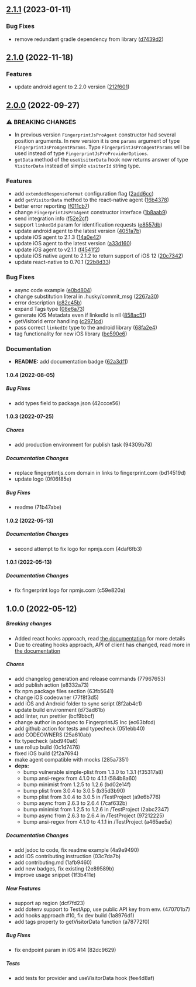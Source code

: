 ## [2.1.1](https://github.com/fingerprintjs/fingerprintjs-pro-react-native/compare/v2.1.0...v2.1.1) (2023-01-11)


### Bug Fixes

* remove redundant gradle dependency from library ([d7439d2](https://github.com/fingerprintjs/fingerprintjs-pro-react-native/commit/d7439d2b21696828d610277a9d0e3ffe4be729ed))

## [2.1.0](https://github.com/fingerprintjs/fingerprintjs-pro-react-native/compare/v2.0.0...v2.1.0) (2022-11-18)


### Features

* update android agent to 2.2.0 version ([212f601](https://github.com/fingerprintjs/fingerprintjs-pro-react-native/commit/212f601d8d24629d69378982f21caa6e4b67c6a9))

## [2.0.0](https://github.com/fingerprintjs/fingerprintjs-pro-react-native/compare/v1.0.4...v2.0.0) (2022-09-27)


### ⚠ BREAKING CHANGES

* In previous version `FingerprintJsProAgent` constructor had several position arguments.
In new version it is one `params` argument of type `FingerprintJsProAgentParams`.
Type `FingerprintJsProAgentParams` will be used instead of type `FingerprintJsProProviderOptions`.
* `getData` method of the `useVisitorData` hook now returns answer of type `VisitorData` instead of simple `visitorId` string type.

### Features

* add `extendedResponseFormat` configuration flag ([2add6cc](https://github.com/fingerprintjs/fingerprintjs-pro-react-native/commit/2add6cc63a23410db0fab86c2097a30ec7dded63))
* add `getVisitorData` method to the react-native agent ([16b4378](https://github.com/fingerprintjs/fingerprintjs-pro-react-native/commit/16b4378be2acbe97e592fb1fc1e3fed480977280))
* better error reporting ([f011cb7](https://github.com/fingerprintjs/fingerprintjs-pro-react-native/commit/f011cb76f8d9f8d00ebb9577a8f3d2c03c01eb4e))
* change `FingerprintJsProAgent` constructor interface ([1b8aab9](https://github.com/fingerprintjs/fingerprintjs-pro-react-native/commit/1b8aab9f89be378be67a15f4603068844f165a41))
* send integration info ([f52e2cf](https://github.com/fingerprintjs/fingerprintjs-pro-react-native/commit/f52e2cfdb7b617e7d5b56c674024977d19839d71))
* support `linkedId` param for identification requests ([e8557db](https://github.com/fingerprintjs/fingerprintjs-pro-react-native/commit/e8557db4c9d6ae1e9e341a8c40be0acba91d72c4))
* update android agent to the latest version ([4051a7b](https://github.com/fingerprintjs/fingerprintjs-pro-react-native/commit/4051a7ba7dc5f91dc439c3c5dcc41b7f7cdab02c))
* update iOS agent to 2.1.3 ([14a0e42](https://github.com/fingerprintjs/fingerprintjs-pro-react-native/commit/14a0e4232c4ca71bcb204d92aa9e51e64b2c12e7))
* update iOS agent to the latest version ([a33d160](https://github.com/fingerprintjs/fingerprintjs-pro-react-native/commit/a33d160ad410b1e9bf6f43039f72fa81b5d965e0))
* update iOS agent to v2.1.1 ([f4541f2](https://github.com/fingerprintjs/fingerprintjs-pro-react-native/commit/f4541f253b0333ee9bcd3e963799a7a78790d579))
* update iOS native agent to 2.1.2 to return support of iOS 12 ([20c7342](https://github.com/fingerprintjs/fingerprintjs-pro-react-native/commit/20c73420eb882b4e0710f1de598498e9980239be))
* update react-native to 0.70.1 ([22b8d33](https://github.com/fingerprintjs/fingerprintjs-pro-react-native/commit/22b8d33ee42d4c3d851ba6a97085da1a3eb0cea8))


### Bug Fixes

* async code example ([e0bd804](https://github.com/fingerprintjs/fingerprintjs-pro-react-native/commit/e0bd804190524995c4960a13663d3992ae83a3e3))
* change substitution literal in .husky/commit_msg ([2267a30](https://github.com/fingerprintjs/fingerprintjs-pro-react-native/commit/2267a302a22e1d0426316f05b53993527652b5af))
* error description ([c82c45b](https://github.com/fingerprintjs/fingerprintjs-pro-react-native/commit/c82c45bfd8f9f09d7b0d3902f0b41970199b9053))
* expand Tags type ([08e6a73](https://github.com/fingerprintjs/fingerprintjs-pro-react-native/commit/08e6a73ec91c20f9a01560b9d6eb2856330da171))
* generate iOS Metadata even if linkedId is nil ([858ac51](https://github.com/fingerprintjs/fingerprintjs-pro-react-native/commit/858ac5171bd95b7c88abfddd08528a244c9b38af))
* getVisitorId error handling ([c2971cd](https://github.com/fingerprintjs/fingerprintjs-pro-react-native/commit/c2971cd1e55d92e0a200d09eb73370dc18b09e17))
* pass correct `linkedId` type to the android library ([68fa2e4](https://github.com/fingerprintjs/fingerprintjs-pro-react-native/commit/68fa2e405f924738d255de58d43fe9fd36aab696))
* tag functionality for new iOS library ([be590e6](https://github.com/fingerprintjs/fingerprintjs-pro-react-native/commit/be590e6a4e944f00327b3484fdc6348dd2743355))


### Documentation

* **README:** add documentation badge ([62a3df1](https://github.com/fingerprintjs/fingerprintjs-pro-react-native/commit/62a3df1a4e9f560dad4c666198ea7492b022ecff))

#### 1.0.4 (2022-08-05)

##### Bug Fixes

*  add types field to package.json (42ccce56)

#### 1.0.3 (2022-07-25)

##### Chores

*  add production environment for publish task (94309b78)

##### Documentation Changes

*  replace fingerptintjs.com domain in links to fingerprint.com (bd14519d)
*  update logo (0f06f85e)

##### Bug Fixes

*  readme (71b47abe)

#### 1.0.2 (2022-05-13)

##### Documentation Changes

*  second attempt to fix logo for npmjs.com (4daf6fb3)

#### 1.0.1 (2022-05-13)

##### Documentation Changes

*  fix fingerprint logo for npmjs.com (c59e820a)

## 1.0.0 (2022-05-12)

##### Breaking changes
* Added react hooks approach, read [the documentation](README.md#hooks-approach) for more details
* Due to creating hooks approach, API of client has changed, read more in [the documentation](README.md#api-client-approach)

##### Chores

*  add changelog generation and release commands (77967653)
*  add publish action (e8332a73)
*  fix npm package files section (63fb5641)
*  change iOS codeowner (77f8f3d5)
*  add iOS and Android folder to sync script (8f2ab4c1)
*  update build environment (d73ad61b)
*  add linter, run prettier (bcf9bbcf)
*  change author in podspec to FingerprintJS Inc (ec63bfcd)
*  add github action for tests and typecheck (051ebb40)
*  add CODEOWNERS (25a610ab)
*  fix typecheck (abd940a6)
*  use rollup build (0c1d7476)
*  fixed iOS build (2f2a7694)
*  make agent compatible with mocks (285a7351)
* **deps:**
  *  bump vulnerable simple-plist from 1.3.0 to 1.3.1 (f35317a8)
  *  bump ansi-regex from 4.1.0 to 4.1.1 (584b8a60)
  *  bump minimist from 1.2.5 to 1.2.6 (bd02e14f)
  *  bump plist from 3.0.4 to 3.0.5 (b35d3b90)
  *  bump plist from 3.0.4 to 3.0.5 in /TestProject (a9e6b776)
  *  bump async from 2.6.3 to 2.6.4 (7caf632b)
  *  bump minimist from 1.2.5 to 1.2.6 in /TestProject (2abc2347)
  *  bump async from 2.6.3 to 2.6.4 in /TestProject (97212225)
  *  bump ansi-regex from 4.1.0 to 4.1.1 in /TestProject (a465ae5a)

##### Documentation Changes

*  add jsdoc to code, fix readme example (4a9e9490)
*  add iOS contributing instruction (03c7da7b)
*  add contributing.md (1afb9460)
*  add new badges, fix existing (2e89589b)
*  improve usage snippet (1f3b411e)

##### New Features

*  support ap region (dcf7fd23)
*  add dotenv support to TestApp, use public API key from env. (470701b7)
*  add hooks approach #10, fix dev build (1a8976d1)
*  add tags property to getVisitorData function (a78772f0)

##### Bug Fixes

*  fix endpoint param in iOS #14 (82dc9629)

##### Tests

*  add tests for provider and useVisitorData hook (fee4d8af)
